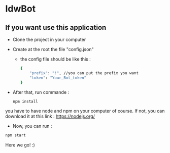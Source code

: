 # IdwBot

## If you want use this application

- Clone the project in your computer

- Create at the root the file "config.json"

    - the config file should be like this :

        ```sh
        {
            "prefix": "!", //you can put the prefix you want
        	"token": "Your_Bot_token"
        }
        ```
- After that,  run commande :

    ```sh
    npm install
     ```

you have to have node and npm on your computer of course. If not, you can download it at this link : https://nodejs.org/
   
- Now, you can run :

```sh
npm start
```

Here we go! :)